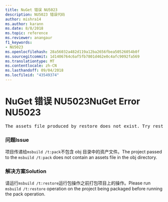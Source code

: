 ```yaml
---
title: NuGet 错误 NU5023
description: NU5023 错误代码
author: mishra14
ms.author: karann
ms.date: 8/8/2018
ms.topic: reference
ms.reviewer: anangaur
f1_keywords:
- NU5023
ms.openlocfilehash: 28a56032a482d119a12ba2656fbea50526054b0f
ms.sourcegitcommit: 1d1406764c6af5fb7801d462e0c4afc9092fa569
ms.translationtype: MT
ms.contentlocale: zh-CN
ms.lasthandoff: 09/04/2018
ms.locfileid: "43549374"
---
```

# <a name="nuget-error-nu5023"></a><span data-ttu-id="baed1-103">NuGet 错误 NU5023</span><span class="sxs-lookup"><span data-stu-id="baed1-103">NuGet Error NU5023</span></span>
<pre>The assets file produced by restore does not exist. Try restoring the project again. The expected location of the assets file is F:\project\obj\project.assets.json.</pre>

### <a name="issue"></a><span data-ttu-id="baed1-104">问题</span><span class="sxs-lookup"><span data-stu-id="baed1-104">Issue</span></span>

<span data-ttu-id="baed1-105">项目传递给`msbuild /t:pack`不包含 obj 目录中的资产文件。</span><span class="sxs-lookup"><span data-stu-id="baed1-105">The project passed to the `msbuild /t:pack` does not contain an assets file in the obj directory.</span></span>


### <a name="solution"></a><span data-ttu-id="baed1-106">解决方案</span><span class="sxs-lookup"><span data-stu-id="baed1-106">Solution</span></span>

<span data-ttu-id="baed1-107">请运行`msbuild /t:restore`运行包操作之前打包项目上的操作。</span><span class="sxs-lookup"><span data-stu-id="baed1-107">Please run `msbuild /t:restore` operation on the project being packaged before running the pack operation.</span></span>

